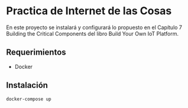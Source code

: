 # Practica de Internet de las Cosas
En este proyecto se instalará y configurará lo propuesto en el Capítulo 7 Building the Critical Components del libro Build Your Own IoT Platform.
## Requerimientos
- Docker

## Instalación

```bash
docker-compose up
```

